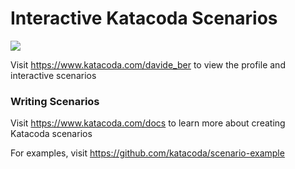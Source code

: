 # Interactive Katacoda Scenarios

[![](http://shields.katacoda.com/katacoda/davide_ber/count.svg)](https://www.katacoda.com/davide_ber "Get your profile on Katacoda.com")

Visit https://www.katacoda.com/davide_ber to view the profile and interactive scenarios

### Writing Scenarios
Visit https://www.katacoda.com/docs to learn more about creating Katacoda scenarios

For examples, visit https://github.com/katacoda/scenario-example
